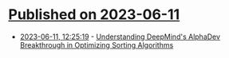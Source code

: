 # [Published on 2023-06-11](index.md)

* [2023-06-11, 12:25:19](https://lobste.rs/s/ncv9my/understanding_deepmind_s_alphadev) - [Understanding DeepMind's AlphaDev Breakthrough in Optimizing Sorting Algorithms](https://codeconfessions.substack.com/p/exploring-deepminds-alphadev-breakthrough)
